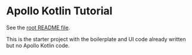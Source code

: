 # Apollo Kotlin Tutorial

See the [root README file](../README.md).

This is the starter project with the boilerplate and UI code already written but no Apollo Kotlin code. 
